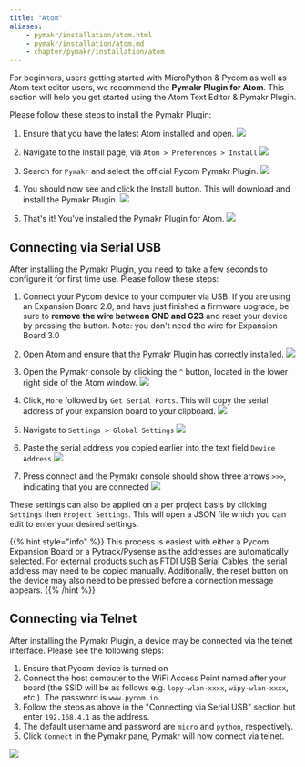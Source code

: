 ```yaml
---
title: "Atom"
aliases:
    - pymakr/installation/atom.html
    - pymakr/installation/atom.md
    - chapter/pymakr/installation/atom
---
```


For beginners, users getting started with MicroPython & Pycom as well as Atom text editor users, we recommend the **Pymakr Plugin for Atom**. This section will help you get started using the Atom Text Editor & Pymakr Plugin.

Please follow these steps to install the Pymakr Plugin:

1. Ensure that you have the latest Atom installed and open.
![](/gitbook/assets/atom_setup_step_1-1.png)

1. Navigate to the Install page, via `Atom > Preferences > Install`
![](/gitbook/assets/atom_setup_step_2-1.png)

1. Search for `Pymakr` and select the official Pycom Pymakr Plugin.
![](/gitbook/assets/atom_setup_step_3-1.png)

1. You should now see and click the Install button. This will download and install the Pymakr Plugin.
![](/gitbook/assets/atom_setup_step_4-1.png)

1. That's it! You've installed the Pymakr Plugin for Atom.
![](/gitbook/assets/atom_setup_step_5-1.png)

## Connecting via Serial USB

After installing the Pymakr Plugin, you need to take a few seconds to configure it for first time use. Please follow these steps:

1. Connect your Pycom device to your computer via USB. If you are using an Expansion Board 2.0, and have just finished a firmware upgrade, be sure to **remove the wire between GND and G23** and reset your device by pressing the button.
   Note: you don't need the wire for Expansion Board 3.0

1. Open Atom and ensure that the Pymakr Plugin has correctly installed.
![](/gitbook/assets/atom_config_step_2-1.png)

1. Open the Pymakr console by clicking the `^` button, located in the lower right side of the Atom window.
![](/gitbook/assets/atom_config_step_3%20%281%29.png)

1. Click, `More` followed by `Get Serial Ports`. This will copy the serial address of your expansion board to your clipboard.
![](/gitbook/assets/atom_config_step_4.png)

1. Navigate to `Settings > Global Settings`
![](/gitbook/assets/atom_config_step_5.png)

1. Paste the serial address you copied earlier into the text field `Device Address`
![](/gitbook/assets/atom_config_step_6%20%281%29.png)

1. Press connect and the Pymakr console should show three arrows `>>>`, indicating that you are connected
![](/gitbook/assets/atom_config_step_7%20%281%29.png)

These settings can also be applied on a per project basis by clicking `Settings` then `Project Settings`. This will open a JSON file which you can edit to enter your desired settings.

{{% hint style="info" %}}
This process is easiest with either a Pycom Expansion Board or a Pytrack/Pysense as the addresses are automatically selected. For external products such as FTDI USB Serial Cables, the serial address may need to be copied manually. Additionally, the reset button on the device may also need to be pressed before a connection message appears.
{{% /hint %}}

## Connecting via Telnet

After installing the Pymakr Plugin, a device may be connected via the telnet interface. Please see the following steps:

1. Ensure that Pycom device is turned on
1. Connect the host computer to the WiFi Access Point named after your board (the SSID will be as follows e.g. `lopy-wlan-xxxx`, `wipy-wlan-xxxx`, etc.). The password is `www.pycom.io`.
1. Follow the steps as above in the "Connecting via Serial USB" section but
enter `192.168.4.1` as the address.
1. The default username and password are `micro` and `python`, respectively.
1. Click `Connect` in the Pymakr pane, Pymakr will now connect via telnet.

![](/gitbook/assets/pymakr-plugin-settings-1.png)
